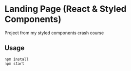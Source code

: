 #  Landing Page (React & Styled Components)

Project from my styled components crash course

## Usage

```
npm install
npm start
```
